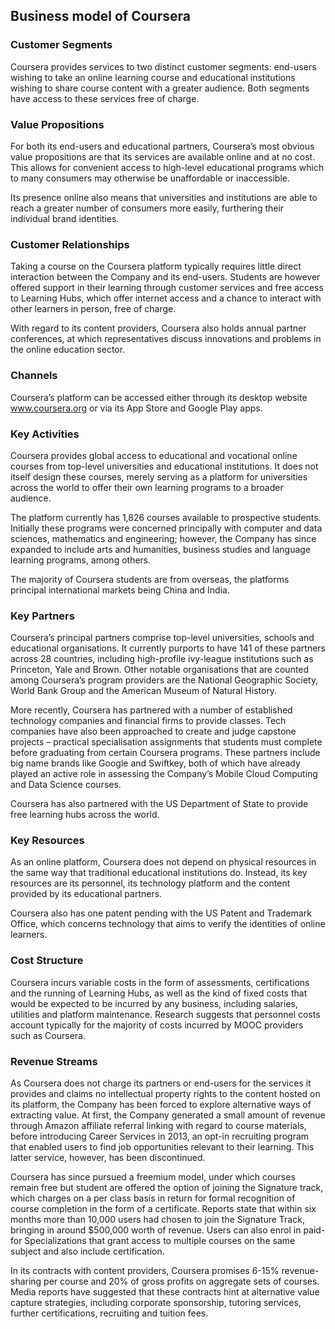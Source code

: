 Business model of Coursera
--------------------------

 ### Customer Segments

 Coursera provides services to two distinct customer segments: end-users wishing to take an online learning course and educational institutions wishing to share course content with a greater audience. Both segments have access to these services free of charge.

 ### Value Propositions

 For both its end-users and educational partners, Coursera’s most obvious value propositions are that its services are available online and at no cost. This allows for convenient access to high-level educational programs which to many consumers may otherwise be unaffordable or inaccessible.

 Its presence online also means that universities and institutions are able to reach a greater number of consumers more easily, furthering their individual brand identities.

 ### Customer Relationships

 Taking a course on the Coursera platform typically requires little direct interaction between the Company and its end-users. Students are however offered support in their learning through customer services and free access to Learning Hubs, which offer internet access and a chance to interact with other learners in person, free of charge.

 With regard to its content providers, Coursera also holds annual partner conferences, at which representatives discuss innovations and problems in the online education sector.

 ### Channels

 Coursera’s platform can be accessed either through its desktop website www.coursera.org or via its App Store and Google Play apps.

 ### Key Activities

 Coursera provides global access to educational and vocational online courses from top-level universities and educational institutions. It does not itself design these courses, merely serving as a platform for universities across the world to offer their own learning programs to a broader audience.

 The platform currently has 1,826 courses available to prospective students. Initially these programs were concerned principally with computer and data sciences, mathematics and engineering; however, the Company has since expanded to include arts and humanities, business studies and language learning programs, among others.

 The majority of Coursera students are from overseas, the platforms principal international markets being China and India.

 ### Key Partners

 Coursera’s principal partners comprise top-level universities, schools and educational organisations. It currently purports to have 141 of these partners across 28 countries, including high-profile ivy-league institutions such as Princeton, Yale and Brown. Other notable organisations that are counted among Coursera’s program providers are the National Geographic Society, World Bank Group and the American Museum of Natural History.

 More recently, Coursera has partnered with a number of established technology companies and financial firms to provide classes. Tech companies have also been approached to create and judge capstone projects – practical specialisation assignments that students must complete before graduating from certain Coursera programs. These partners include big name brands like Google and Swiftkey, both of which have already played an active role in assessing the Company’s Mobile Cloud Computing and Data Science courses.

 Coursera has also partnered with the US Department of State to provide free learning hubs across the world.

 ### Key Resources

 As an online platform, Coursera does not depend on physical resources in the same way that traditional educational institutions do. Instead, its key resources are its personnel, its technology platform and the content provided by its educational partners.

 Coursera also has one patent pending with the US Patent and Trademark Office, which concerns technology that aims to verify the identities of online learners.

 ### Cost Structure

 Coursera incurs variable costs in the form of assessments, certifications and the running of Learning Hubs, as well as the kind of fixed costs that would be expected to be incurred by any business, including salaries, utilities and platform maintenance. Research suggests that personnel costs account typically for the majority of costs incurred by MOOC providers such as Coursera.

 ### Revenue Streams

 As Coursera does not charge its partners or end-users for the services it provides and claims no intellectual property rights to the content hosted on its platform, the Company has been forced to explore alternative ways of extracting value. At first, the Company generated a small amount of revenue through Amazon affiliate referral linking with regard to course materials, before introducing Career Services in 2013, an opt-in recruiting program that enabled users to find job opportunities relevant to their learning. This latter service, however, has been discontinued.

 Coursera has since pursued a freemium model, under which courses remain free but student are offered the option of joining the Signature track, which charges on a per class basis in return for formal recognition of course completion in the form of a certificate. Reports state that within six months more than 10,000 users had chosen to join the Signature Track, bringing in around $500,000 worth of revenue. Users can also enrol in paid-for Specializations that grant access to multiple courses on the same subject and also include certification.

 In its contracts with content providers, Coursera promises 6-15% revenue-sharing per course and 20% of gross profits on aggregate sets of courses. Media reports have suggested that these contracts hint at alternative value capture strategies, including corporate sponsorship, tutoring services, further certifications, recruiting and tuition fees.